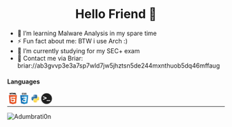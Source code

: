 <h1 align="center">Hello Friend 👋</h1>

- 🌱 I’m learning Malware Analysis in my spare time
- ⚡ Fun fact about me: BTW i use Arch :)
- 🔭 I’m currently studying for my SEC+ exam
- 💬 Contact me via Briar: briar://ab3gvvp3e3a7sp7wld7jw5jhztsn5de244mxnthuob5dq46mffaug

#### Languages
<img align="left" alt="HTML5" width="26px" src="https://raw.githubusercontent.com/github/explore/80688e429a7d4ef2fca1e82350fe8e3517d3494d/topics/html/html.png" />
<img align="left" alt="CSS3" width="26px" src="https://raw.githubusercontent.com/github/explore/80688e429a7d4ef2fca1e82350fe8e3517d3494d/topics/css/css.png" />
<img align="left" alt="Python" Width="26px" src="https://raw.githubusercontent.com/github/explore/80688e429a7d4ef2fca1e82350fe8e3517d3494d/topics/python/python.png" />
<img align="left" alt="Bash" width="26px" src="https://raw.githubusercontent.com/github/explore/80688e429a7d4ef2fca1e82350fe8e3517d3494d/topics/terminal/terminal.png" />
<br />

--- 

<p>
  <img align="Left" src="https://github-readme-stats.vercel.app/api?username=Adumbrati0n&show_icons=true&hide_border=true&title_color=fff&bg_color=161b22&text_color=c9d1d9&icon_color=58a6ff" alt="Adumbrati0n" />
</p>
 
